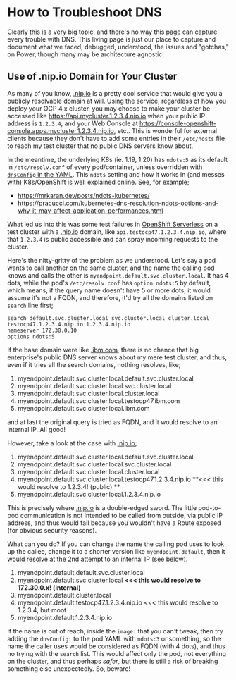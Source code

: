 # How to Troubleshoot DNS

Clearly this is a very big topic, and there's no way this page can capture every trouble with DNS.
This living page is just our place to capture and document what we faced, debugged, understood, the issues and "gotchas," on Power, though many may be architecture agnostic.

## Use of .nip.io Domain for Your Cluster

As many of you know, [.nip.io](https://nip.io) is a pretty cool service that would give you a publicly resolvable domain at will.
Using the service, regardless of how you deploy your OCP 4.x cluster, you may choose to make your cluster be accessed like <https://api.mycluster.1.2.3.4.nip.io> when your public IP address is `1.2.3.4`, and your Web Console at <https://console-openshift-console.apps.mycluster.1.2.3.4.nip.io>, etc..
This is wonderful for external clients because they don't have to add some entries in their `/etc/hosts` file to reach my test cluster that no public DNS servers know about.

In the meantime, the underlying K8s (ie. 1.19, 1.20) has `ndots:5` as its default in `/etc/resolv.conf` of every pod/container, unless overridden with [`dnsConfig` in the YAML](https://kubernetes.io/docs/concepts/services-networking/dns-pod-service/#pod-dns-config).
This `ndots` setting and how it works in (and messes with) K8s/OpenShift is well explained online. See, for example;  

* <https://mrkaran.dev/posts/ndots-kubernetes/>
* <https://pracucci.com/kubernetes-dns-resolution-ndots-options-and-why-it-may-affect-application-performances.html>

What led us into this was some test failures in [OpenShift Serverless](https://docs.openshift.com/container-platform/4.7/serverless/serverless-getting-started.html) on a test cluster with a [.nip.io](https://nip.io) domain, like `api.testocp47.1.2.3.4.nip.io`, where that `1.2.3.4` is public accessible and can spray incoming requests to the cluster.

Here's the nitty-gritty of the problem as we understood.
Let's say a pod wants to call another on the same cluster, and the name the calling pod knows and calls the other is `myendpoint.default.svc.cluster.local`.
It has 4 dots, while the pod's `/etc/resolv.conf` has `option ndots:5` by default, which means, if the query name doesn't have 5 or more dots, it would assume it's not a FQDN, and therefore, it'd try all the domains listed on `search` line first;
```text
search default.svc.cluster.local svc.cluster.local cluster.local testocp47.1.2.3.4.nip.io 1.2.3.4.nip.io
nameserver 172.30.0.10
options ndots:5
```
If the base domain were like [.ibm.com](https://ibm.com), there is no chance that big enterprise's public DNS server knows about my mere test cluster, and thus, even if it tries all the search domains, nothing resolves, like;

1. myendpoint.default.svc.cluster.local.default.svc.cluster.local
1. myendpoint.default.svc.cluster.local.svc.cluster.local
1. myendpoint.default.svc.cluster.local.cluster.local
1. myendpoint.default.svc.cluster.local.testocp47.ibm.com
1. myendpoint.default.svc.cluster.local.ibm.com

and at last the original query is tried as FQDN, and it would resolve to an internal IP. All good!

However, take a look at the case with [.nip.io](https://nip.io);

1. myendpoint.default.svc.cluster.local.default.svc.cluster.local
1. myendpoint.default.svc.cluster.local.svc.cluster.local
1. myendpoint.default.svc.cluster.local.cluster.local
1. myendpoint.default.svc.cluster.local.testocp47.1.2.3.4.nip.io **<<< this would resolve to 1.2.3.4! (public) **
1. myendpoint.default.svc.cluster.local.1.2.3.4.nip.io

This is precisely where [.nip.io](https://nip.io) is a double-edged sword.
The little pod-to-pod communication is not intended to be called from outside, via public IP address, and thus would fail because you wouldn't have a Route exposed (for obvious security reasons).

What can you do?
If you can change the name the calling pod uses to look up the callee, change it to a shorter version like `myendpoint.default`, then it would resolve at the 2nd attempt to an internal IP (see below).

1. myendpoint.default.default.svc.cluster.local
1. myendpoint.default.svc.cluster.local **<<< this would resolve to 172.30.0.x! (internal)**
1. myendpoint.default.cluster.local
1. myendpoint.default.testocp47.1.2.3.4.nip.io <<< this would resolve to 1.2.3.4, but moot
1. myendpoint.default.1.2.3.4.nip.io

If the name is out of reach, inside the `image:` that you can't tweak, then try adding the `dnsConfig:` to the pod YAML with `ndots:3` or something, so the name the caller uses would be considered as FQDN (with 4 dots), and thus no trying with the `search` list.
This would affect only the pod, not everything on the cluster, and thus perhaps _safer_, but there is still a risk of breaking something else unexpectedly.
So, beware!